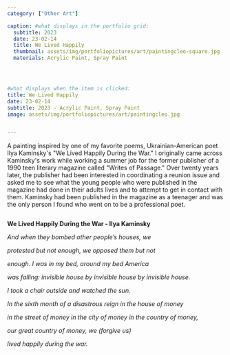 ```yaml
---
category: ["Other Art"]

caption: #what displays in the portfolio grid:
  subtitle: 2023
  date: 23-02-14
  title: We Lived Happily
  thumbnail: assets/img/portfoliopictures/art/paintingcleo-square.jpg
  materials: Acrylic Paint, Spray Paint




#what displays when the item is clicked:
title: We Lived Happily
date: 23-02-14
subtitle: 2023 - Acrylic Paint, Spray Paint
image: assets/img/portfoliopictures/art/paintingcleo.jpg


---
```


A painting inspired by one of my favorite poems, Ukrainian-American poet Ilya Kaminsky's "We Lived Happily During the War." 
I originally came across Kaminsky's work while working a summer job for the former publisher of a 1990 teen literary magazine called
"Writes of Passage." Over twenty years later, the publisher had been interested in coordinating a reunion issue and asked me to see what the young people who were published in the magazine had done in their adults lives and to attempt to get in contact with them. Kaminsky had been published in
the magazine as a teenager and was the only person I found who went on to be a professional poet. 

<div class="row padded">
 <div class="col-md-12 col-sm-12 ">
     <img class="img-fluid d-block mx-auto" src="assets/img/portfoliopictures/art/paintingcleo.jpg" alt=""/>
  </div>
</div>

**We Lived Happily During the War - Ilya Kaminsky**


*And when they bombed other people’s houses, we*
 
*protested*
*but not enough, we opposed them but not*
 
*enough. I was*
*in my bed, around my bed America*
 
*was falling: invisible house by invisible house by invisible house.*
 
*I took a chair outside and watched the sun.*
 
*In the sixth month*
*of a disastrous reign in the house of money*
 
*in the street of money in the city of money in the country of money,*

*our great country of money, we (forgive us)*
 
*lived happily during the war.*

